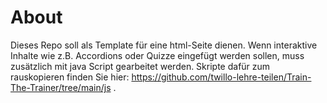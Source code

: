 # About

Dieses Repo soll als Template für eine html-Seite dienen. Wenn interaktive Inhalte wie z.B. Accordions oder Quizze eingefügt werden sollen, muss zusätzlich mit java Script gearbeitet werden. Skripte dafür zum rauskopieren finden Sie hier: https://github.com/twillo-lehre-teilen/Train-The-Trainer/tree/main/js .
